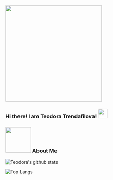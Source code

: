 <div id="header" align="left">
  <img src="https://media.giphy.com/media/L1R1tvI9svkIWwpVYr/giphy.gif" width="300"/>
</div>


### Hi there! I am Teodora Trendafilova! <img src="https://media.giphy.com/media/hvRJCLFzcasrR4ia7z/giphy.gif" width="30px"/>

<!--
**tidorino/tidorino** is a ✨ _special_ ✨ repository because its `README.md` (this file) appears on your GitHub profile.

Here are some ideas to get you started:

- 🔭 I’m currently working on ...
- 🌱 I’m currently learning ...
- 👯 I’m looking to collaborate on ...
- 🤔 I’m looking for help with ...
- 💬 Ask me about ...
- 📫 How to reach me: ...
- 😄 Pronouns: ...
- ⚡ Fun fact: ...
-->


 ### <img src="https://user-images.githubusercontent.com/97727834/210551318-8670bfaf-e12d-4438-b403-c6e8afe5ef54.png" width="80"/>  About Me 
 
 
 
<!--  #### :hammer_and_wrench: Languages and Tools :
 <div>
    <img src="https://github.com/devicons/devicon/blob/master/icons/python/python-original.svg" title="Python" alt="Python" width="25" height="25"/>&nbsp;
    <img src="https://github.com/devicons/devicon/blob/master/icons/django/django-plain-wordmark.svg" title="Django" alt="Django" width="25" height="25"/>&nbsp;
    <img src="https://github.com/devicons/devicon/blob/master/icons/postgresql/postgresql-original.svg" title="PostgreSQL" alt="PostgreSQL" width="25" height="25"/>&nbsp;
    <img src="https://github.com/devicons/devicon/blob/master/icons/css3/css3-plain-wordmark.svg"  title="CSS3" alt="CSS" width="25" height="25"/>&nbsp;
    <img src="https://github.com/devicons/devicon/blob/master/icons/html5/html5-original.svg" title="HTML5" alt="HTML" width="25" height="25"/>&nbsp;
 </div>
 
 
 -->
![Teodora's github stats](https://github-readme-streak-stats.herokuapp.com/?user=tidorino)

![Top Langs](https://github-readme-stats.vercel.app/api/top-langs/?username=tidorino)
